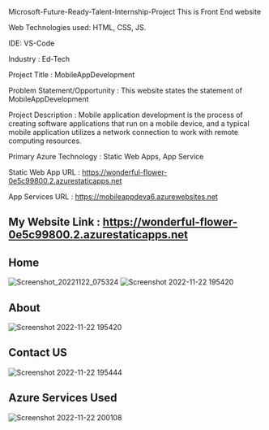 Microsoft-Future-Ready-Talent-Internship-Project This is Front End website

Web Technologies used: HTML, CSS, JS.

IDE: VS-Code

Industry : Ed-Tech

Project Title : MobileAppDevelopment

Problem Statement/Opportunity : This website states the statement of MobileAppDevelopment 

Project Description : Mobile application development is the process of creating software applications that run on a mobile device, and a typical mobile application utilizes a network connection to work with remote computing resources.

Primary Azure Technology : Static Web Apps, App Service

Static Web App URL : https://wonderful-flower-0e5c99800.2.azurestaticapps.net

App Services URL : https://mobileappdeva6.azurewebsites.net

## My Website Link : https://wonderful-flower-0e5c99800.2.azurestaticapps.net

## Home
![Screenshot_20221122_075324](https://user-images.githubusercontent.com/116268897/203338675-c986172c-66e1-44ce-ba46-90063518dc97.png)
![Screenshot 2022-11-22 195420](https://user-images.githubusercontent.com/116268897/203338929-d633cc96-0db9-4959-be5a-1d3a34b1aca0.jpg)

## About
![Screenshot 2022-11-22 195420](https://user-images.githubusercontent.com/116268897/203339807-c1ae7d39-9fcf-45a4-a176-289261b8201f.jpg)

## Contact US
![Screenshot 2022-11-22 195444](https://user-images.githubusercontent.com/116268897/203339455-2dc34f6c-7063-46cd-8a6f-88f4b9c645d4.jpg)

## Azure Services Used
![Screenshot 2022-11-22 200108](https://user-images.githubusercontent.com/116268897/203340167-1b3c7c97-7473-4d70-b9c0-d12d5c30d69e.jpg)



